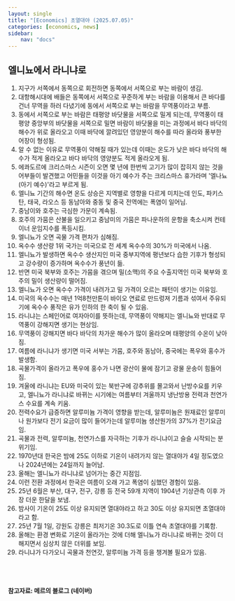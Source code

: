 ```yaml
---
layout: single
title: "[Economics] 초열대야 (2025.07.05)"
categories: [economics, news]
sidebar:
    nav: "docs"
---
```


## 엘니뇨에서 라니냐로
1. 지구가 서쪽에서 동쪽으로 회전하면 동쪽에서 서쪽으로 부는 바람이 생김.
1. 대항해시대에 배들은 동쪽에서 서쪽으로 꾸준하게 부는 바람을 이용해서 큰 바다를 건너 무역을 하러 다녔기에 동에서 서쪽으로 부는 바람을 무역풍이라고 부름.
1. 동에서 서쪽으로 부는 바람은 태평양 바닷물을 서쪽으로 밀게 되는데, 무역풍이 태평양 중앙부의 바닷물을 서쪽으로 밀면 바람이 바닷물을 미는 과정에서 바다 바닥의 해수가 위로 올라오고 이때 바닥에 깔려있던 영양분이 해수를 따라 올라와 풍부한 어장이 형성됨.
1. 알 수 없는 이유로 무역풍이 약해질 때가 있는데 이때는 온도가 낮은 바다 바닥의 해수가 적게 올라오고 바다 바닥의 영양분도 적게 올라오게 됨.
1. 에콰도르에 크리스마스 시즌이 오면 몇 년에 한번씩 고기가 많이 잡히지 않는 것을 어부들이 발견했고 어민들을 이것을 아기 예수가 주는 크리스마스 휴가라며 '엘나뇨(아기 예수)'라고 부르게 됨.
1. 엘니뇨 기간의 해수면 온도 상승은 지역별로 영향을 다르게 미치는데 인도, 파키스탄, 태국, 라오스 등 동남아와 중동 및 중국 전역에는 폭염이 일어님.
1. 중남이와 호주는 극심한 가문이 계속됨.
1. 호주의 가뭄은 산불을 일으키고 중남미의 가뭄은 파나운하의 운항을 축소시켜 컨테이너 운임지수를 폭등시킴.
1. 엘니뇨가 오면 곡물 가격 편차가 심해짐.
1. 옥수수 생산량 1위 국가는 미국으로 전 세계 옥수수의 30%가 미국에서 나옴.
1. 엘니뇨가 발생하면 옥수수 생산지인 미국 중부지역에 평년보다 습한 기후가 형성되고 강수량이 증가하며 옥수수가 풍년이 듦.
1. 반면 미국 북부와 호주는 가뭄을 겪으며 밀(소맥)의 주요 수출지역인 미국 북부와 호주의 밀이 생산량이 떨어짐.
1. 엘니뇨가 오면 옥수수 가격이 내려가고 밀 가격이 오르는 패턴이 생기는 이유임.
1. 미국의 옥수수는 매년 1억8천만톤이 바이오 연료로 만드렁져 기름과 섞여서 주유되기에 옥수수 풍작은 유가 인하의 한 축이 될 수 있음.
1. 라니냐는 스페인어로 여자아이를 뜻하는데, 무역풍이 약해지는 엘니뇨와 반대로 무역풍이 강해지면 생기는 현상임.
1. 무역풍이 강해지면 바다 바닥의 차가운 해수가 많이 올라오며 태평양의 수온이 낮아짐.
1. 여름에 라니냐가 생기면 미국 서부는 가뭄, 호주와 동남아, 중국에는 폭우와 홍수가 발생함.
1. 곡물가격이 올라가고 폭우에 홍수가 나면 광산이 물에 잠기고 광물 운송이 힘들어짐.
1. 겨울에 라니냐는 EU와 미국이 있는 북반구에 강추위를 몰고와서 난방수요를 키우고, 엘니뇨가 라니냐로 바뀌는 시기에는 여름부터 겨울까지 냉난방용 전력과 천연가스 수요를 계속 키움.
1. 전력수요가 급증하면 알루미늄 가격이 영향을 받는데, 알루미늄은 원재료인 알루미나 원가보다 전기 요금이 많이 들어가는데 알루미늄 생산원가의 37%가 전기요금임.
1. 곡물과 전력, 알루미늄, 천연가스를 자극하는 기후가 라니냐이고 슬슬 시작되는 분위기임.
1. 1970년대 한국은 밤에 25도 이하로 기온이 내려가지 않는 열대야가 4일 정도였으나 2024년에는 24일까지 늘어남.
1. 올해는 엘니뇨가 라니냐로 넘어가는 중간 지점임.
1. 이런 전환 과정에서 한국은 여름이 오래 가고 폭염이 심했던 경험이 있음.
1. 25년 6월은 부산, 대구, 전구, 강릉 등 전국 59개 지역이 1904년 기상관측 이후 가장 더운 한달을 보냄.
1. 밤사이 기온이 25도 이상 유지되면 열대야라고 하고 30도 이상 유지되면 초열대야라고 함.
1. 25년 7월 1일, 강원도 강릉은 최저기온 30.3도로 이틀 연속 초열대야를 기록함.
1. 올해는 환경 변화로 기온이 올라가는 것에 더해 엘니뇨가 라니냐로 바뀌는 것이 더해지면서 심상치 않은 더위를 보임.
1. 라니냐가 다가오니 곡물과 천연갓, 알루미늄 가격 등을 챙겨볼 필요가 있음.



<br/>
<br/>

#### 참고자료: 메르의 블로그 (네이버)